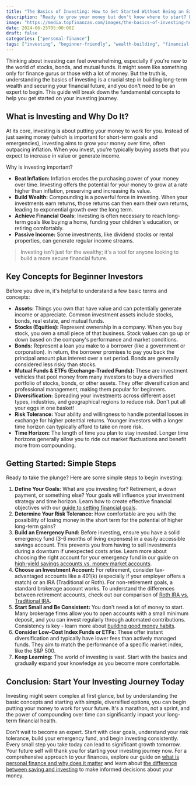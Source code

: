 ```yaml
---
title: "The Basics of Investing: How to Get Started Without Being an Expert"
description: "Ready to grow your money but don't know where to start? Learn the fundamental concepts of investing in this beginner-friendly guide."
image: "https://media.topfinanzas.com/images/the-basics-of-investing-how-to-get-started-without-being-an-expert.webp"
date: 2024-06-25T05:00:00Z
draft: false
categories: ["personal-finance"]
tags: ["investing", "beginner-friendly", "wealth-building", "financial-planning"]
---
```


Thinking about investing can feel overwhelming, especially if you're new to the world of stocks, bonds, and mutual funds. It might seem like something only for finance gurus or those with a lot of money. But the truth is, understanding the basics of investing is a crucial step in building long-term wealth and securing your financial future, and you don't need to be an expert to begin. This guide will break down the fundamental concepts to help you get started on your investing journey.

## What is Investing and Why Do It?

At its core, investing is about putting your money to work for you. Instead of just saving money (which is important for short-term goals and emergencies), investing aims to grow your money over time, often outpacing inflation. When you invest, you're typically buying assets that you expect to increase in value or generate income.

Why is investing important?

* **Beat Inflation:** Inflation erodes the purchasing power of your money over time. Investing offers the potential for your money to grow at a rate higher than inflation, preserving and increasing its value.
* **Build Wealth:** Compounding is a powerful force in investing. When your investments earn returns, those returns can then earn their own returns, leading to exponential growth over the long term.
* **Achieve Financial Goals:** Investing is often necessary to reach long-term goals like buying a home, funding your children's education, or retiring comfortably.
* **Passive Income:** Some investments, like dividend stocks or rental properties, can generate regular income streams.

> Investing isn't just for the wealthy; it's a tool for anyone looking to build a more secure financial future.

## Key Concepts for Beginner Investors

Before you dive in, it's helpful to understand a few basic terms and concepts:

* **Assets:** Things you own that have value and can potentially generate income or appreciate. Common investment assets include stocks, bonds, real estate, and mutual funds.
* **Stocks (Equities):** Represent ownership in a company. When you buy stock, you own a small piece of that business. Stock values can go up or down based on the company's performance and market conditions.
* **Bonds:** Represent a loan you make to a borrower (like a government or corporation). In return, the borrower promises to pay you back the principal amount plus interest over a set period. Bonds are generally considered less risky than stocks.
* **Mutual Funds & ETFs (Exchange-Traded Funds):** These are investment vehicles that pool money from many investors to buy a diversified portfolio of stocks, bonds, or other assets. They offer diversification and professional management, making them popular for beginners.
* **Diversification:** Spreading your investments across different asset types, industries, and geographical regions to reduce risk. Don't put all your eggs in one basket!
* **Risk Tolerance:** Your ability and willingness to handle potential losses in exchange for higher potential returns. Younger investors with a longer time horizon can typically afford to take on more risk.
* **Time Horizon:** The length of time you plan to stay invested. Longer time horizons generally allow you to ride out market fluctuations and benefit more from compounding.

## Getting Started: Simple Steps

Ready to take the plunge? Here are some simple steps to begin investing:

1. **Define Your Goals:** What are you investing for? Retirement, a down payment, or something else? Your goals will influence your investment strategy and time horizon. Learn how to create effective financial objectives with our [guide to setting financial goals](/personal-finance/setting-financial-goals-a-beginners-guide-to-planning-your-future).
2. **Determine Your Risk Tolerance:** How comfortable are you with the possibility of losing money in the short term for the potential of higher long-term gains?
3. **Build an Emergency Fund:** Before investing, ensure you have a solid emergency fund (3-6 months of living expenses) in a easily accessible savings account. This prevents you from having to sell investments during a downturn if unexpected costs arise. Learn more about choosing the right account for your emergency fund in our guide on [high-yield savings accounts vs. money market accounts](/personal-finance/high-yield-savings-accounts-vs-money-market-accounts-where-to-keep-your-emergency-fund).
4. **Choose an Investment Account:** For retirement, consider tax-advantaged accounts like a 401(k) (especially if your employer offers a match) or an IRA (Traditional or Roth). For non-retirement goals, a standard brokerage account works. To understand the differences between retirement accounts, check out our comparison of [Roth IRA vs. Traditional IRA](/personal-finance/roth-ira-vs-traditional-ira-choosing-the-right-retirement-account-for-you).
5. **Start Small and Be Consistent:** You don't need a lot of money to start. Many brokerage firms allow you to open accounts with a small minimum deposit, and you can invest regularly through automated contributions. Consistency is key - learn more about [building good money habits](/personal-finance/building-good-money-habits-consistency-is-key).
6. **Consider Low-Cost Index Funds or ETFs:** These offer instant diversification and typically have lower fees than actively managed funds. They aim to match the performance of a specific market index, like the S&P 500.
7. **Keep Learning:** The world of investing is vast. Start with the basics and gradually expand your knowledge as you become more comfortable.

## Conclusion: Start Your Investing Journey Today

Investing might seem complex at first glance, but by understanding the basic concepts and starting with simple, diversified options, you can begin putting your money to work for your future. It's a marathon, not a sprint, and the power of compounding over time can significantly impact your long-term financial health.

Don't wait to become an expert. Start with clear goals, understand your risk tolerance, build your emergency fund, and begin investing consistently. Every small step you take today can lead to significant growth tomorrow. Your future self will thank you for starting your investing journey now. For a comprehensive approach to your finances, explore our guide on [what is personal finance and why does it matter](/personal-finance/what-is-personal-finance-and-why-does-it-matter) and learn about [the difference between saving and investing](/personal-finance/the-difference-between-saving-and-investing-which-should-you-do-first) to make informed decisions about your money.
